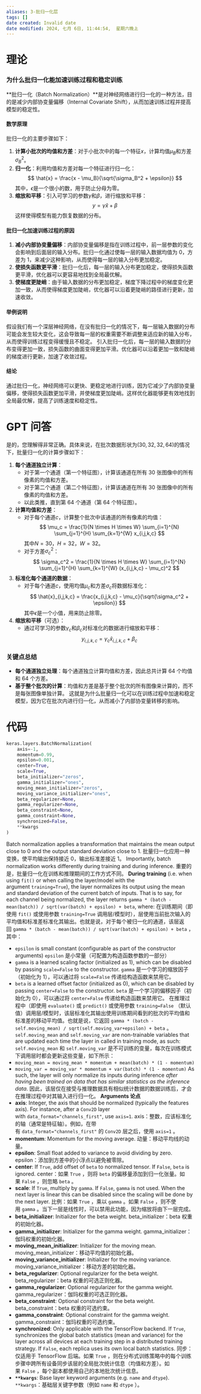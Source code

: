 ```yaml
---
aliases: 3-批归一化层
tags: []
date created: Invalid date
date modified: 2024, 七月 6日, 11:44:54,  星期六晚上
---
```

# 理论
### 为什么批归一化能加速训练过程和稳定训练
**批归一化（Batch Normalization）**是对神经网络进行归一化的一种方法，目的是减少内部协变量偏移（Internal Covariate Shift），从而加速训练过程并提高模型的稳定性。
#### 数学原理
批归一化的主要步骤如下：
1. **计算小批次的均值和方差**：对于小批次中的每一个特征$x$，计算均值$\mu_B$和方差$\sigma_B^2$。
2. **归一化**：利用均值和方差对每一个特征进行归一化：
$$
   \hat{x} = \frac{x - \mu_B}{\sqrt{\sigma_B^2 + \epsilon}}
$$
   其中，$\epsilon$是一个很小的数，用于防止分母为零。
3. **缩放和平移**：引入可学习的参数$\gamma$和$\beta$，进行缩放和平移：
  $$
   y = \gamma \hat{x} + \beta
  $$
   这样使得模型有能力恢复数据的分布。
#### 批归一化加速训练过程的原因
1. **减小内部协变量偏移**：内部协变量偏移是指在训练过程中，前一层参数的变化会影响到后面层的输入分布。批归一化通过使每一层的输入数据均值为 0，方差为 1，来减少这种影响，从而使得每一层的输入分布更加稳定。
2. **使损失函数更平滑**：批归一化后，每一层的输入分布更加稳定，使得损失函数更平滑，优化器可以更容易地找到全局最优解。
3. **使梯度更陡峭**：由于输入数据的分布更加稳定，梯度下降过程中的梯度变化更加一致，从而使得梯度更加陡峭，优化器可以沿着更陡峭的路径进行更新，加速收敛。
#### 举例说明
假设我们有一个深层神经网络，在没有批归一化的情况下，每一层输入数据的分布可能会发生较大变化，这会导致每一层的权重需要不断调整来适应新的输入分布，从而使得训练过程变得缓慢且不稳定。
引入批归一化后，每一层的输入数据的分布变得更加一致，损失函数的曲面变得更加平滑。优化器可以沿着更加一致和陡峭的梯度进行更新，加速了收敛过程。
#### 结论
通过批归一化，神经网络可以更快、更稳定地进行训练，因为它减少了内部协变量偏移，使得损失函数更加平滑，并使梯度更加陡峭。这样优化器能够更有效地找到全局最优解，提高了训练速度和稳定性。
# GPT 问答
是的，您理解得非常正确。具体来说，在批次数据形状为$(30, 32, 32, 64)$的情况下，批量归一化的计算步骤如下：
1. **每个通道独立计算**：
   - 对于第一个通道（第一个特征图），计算该通道在所有 30 张图像中的所有像素的均值和方差。
   - 对于第二个通道（第二个特征图），计算该通道在所有 30 张图像中的所有像素的均值和方差。
   - 以此类推，直到第 64 个通道（第 64 个特征图）。
2. **计算均值和方差**：
   - 对于每个通道$c$，计算整个批次中该通道的所有像素的均值：
    $$
     \mu_c = \frac{1}{N \times H \times W} \sum_{i=1}^{N} \sum_{j=1}^{H} \sum_{k=1}^{W} x_{i,j,k,c}
    $$
     其中$N = 30$，$H = 32$，$W = 32$。
   - 对于方差$\sigma_c^2$：
    $$
     \sigma_c^2 = \frac{1}{N \times H \times W} \sum_{i=1}^{N} \sum_{j=1}^{H} \sum_{k=1}^{W} (x_{i,j,k,c} - \mu_c)^2
    $$
3. **标准化每个通道的数据**：
   - 对于每个通道$c$，使用均值$\mu_c$和方差$\sigma_c$将数据标准化：
    $$
     \hat{x}_{i,j,k,c} = \frac{x_{i,j,k,c} - \mu_c}{\sqrt{\sigma_c^2 + \epsilon}}
    $$
     其中$\epsilon$是一个小值，用来防止除零。
4. **缩放和平移**（可选）：
   - 通过可学习的参数$\gamma_c$和$\beta_c$对标准化的数据进行缩放和平移：
    $$
     y_{i,j,k,c} = \gamma_c \hat{x}_{i,j,k,c} + \beta_c
    $$
### 关键点总结
- **每个通道独立处理**：每个通道独立计算均值和方差，因此总共计算 64 个均值和 64 个方差。
- **基于整个批次的计算**：均值和方差是基于整个批次的所有图像来计算的，而不是每张图像单独计算。
这就是为什么批量归一化可以在训练过程中加速和稳定模型，因为它在批次内进行归一化，从而减小了内部协变量转移的影响。
# 代码
```python
keras.layers.BatchNormalization(
    axis=-1,
    momentum=0.99,
    epsilon=0.001,
    center=True,
    scale=True,
    beta_initializer="zeros",
    gamma_initializer="ones",
    moving_mean_initializer="zeros",
    moving_variance_initializer="ones",
    beta_regularizer=None,
    gamma_regularizer=None,
    beta_constraint=None,
    gamma_constraint=None,
    synchronized=False,
    **kwargs
)
```
Batch normalization applies a transformation that maintains the mean output close to 0 and the output standard deviation close to 1.
批量归一化应用一种变换，使平均输出保持接近 0，输出标准差接近 1。
Importantly, batch normalization works differently during training and during inference.
重要的是，批量归一化在训练和推理期间的工作方式不同。
**During training** (i.e. when using `fit()` or when calling the layer/model with the argument `training=True`), the layer normalizes its output using the mean and standard deviation of the current batch of inputs. That is to say, for each channel being normalized, the layer returns `gamma * (batch - mean(batch)) / sqrt(var(batch) + epsilon) + beta`, where:
在训练期间（即使用 `fit()` 或使用参数 `training=True` 调用层/模型时），层使用当前批次输入的平均值和标准差标准化其输出。也就是说，对于每个被归一化的通道，该层返回 `gamma * (batch - mean(batch)) / sqrt(var(batch) + epsilon) + beta` ，其中：
- `epsilon` is small constant (configurable as part of the constructor arguments)
    `epsilon` 是小常量（可配置为构造函数参数的一部分）
- `gamma` is a learned scaling factor (initialized as 1), which can be disabled by passing `scale=False` to the constructor.
    `gamma` 是一个学习的缩放因子（初始化为 1），可以通过将 `scale=False` 传递给构造函数来禁用它。
- `beta` is a learned offset factor (initialized as 0), which can be disabled by passing `center=False` to the constructor.
    `beta` 是一个学习的偏移因子（初始化为 0），可以通过将 `center=False` 传递给构造函数来禁用它。
在推理过程中（即使用 `evaluate()` 或 `predict()` 或使用参数 `training=False` （默认值）调用层/模型时，该层标准化其输出使用训练期间看到的批次的平均值和标准差的移动平均值。也就是说，它返回 `gamma * (batch - self.moving_mean) / sqrt(self.moving_var+epsilon) + beta` 。
`self.moving_mean` and `self.moving_var` are non-trainable variables that are updated each time the layer in called in training mode, as such:
`self.moving_mean` 和 `self.moving_var` 是不可训练的变量，每次在训练模式下调用层时都会更新这些变量，如下所示：
- `moving_mean = moving_mean * momentum + mean(batch) * (1 - momentum)`
- `moving_var = moving_var * momentum + var(batch) * (1 - momentum)`
As such, the layer will only normalize its inputs during inference _after having been trained on data that has similar statistics as the inference data_.
因此，该层仅在接受与推理数据具有相似统计数据的数据训练后，才会在推理过程中对其输入进行归一化。
**Arguments 论点**
- **axis**: Integer, the axis that should be normalized (typically the features axis). For instance, after a `Conv2D` layer with `data_format="channels_first"`, use `axis=1`.
    axis：整数，应该标准化的轴（通常是特征轴）。例如，在带有 `data_format="channels_first"` 的 `Conv2D` 层之后，使用 `axis=1` 。
- **momentum**: Momentum for the moving average.
    动量：移动平均线的动量。
- **epsilon**: Small float added to variance to avoid dividing by zero.
    epsilon：添加到方差中的小浮点以避免被零除。
- **center**: If `True`, add offset of `beta` to normalized tensor. If `False`, `beta` is ignored.
    center：如果 `True` ，则将 `beta` 的偏移量添加到归一化张量。如果 `False` ，则忽略 `beta` 。
- **scale**: If `True`, multiply by `gamma`. If `False`, `gamma` is not used. When the next layer is linear this can be disabled since the scaling will be done by the next layer.
    比例：如果 `True` ，乘以 `gamma` 。如果 `False` ，则不使用 `gamma` 。当下一层是线性时，可以禁用此功能，因为缩放将由下一层完成。
- **beta_initializer**: Initializer for the beta weight.
    beta_initializer：beta 权重的初始化器。
- **gamma_initializer**: Initializer for the gamma weight.
    gamma_initializer：伽玛权重的初始化器。
- **moving_mean_initializer**: Initializer for the moving mean.
    moving_mean_initializer：移动平均值的初始化器。
- **moving_variance_initializer**: Initializer for the moving variance.
    moving_variance_initializer：移动方差的初始化器。
- **beta_regularizer**: Optional regularizer for the beta weight.
    beta_regularizer：beta 权重的可选正则化器。
- **gamma_regularizer**: Optional regularizer for the gamma weight.
    gamma_regularizer：伽玛权重的可选正则化器。
- **beta_constraint**: Optional constraint for the beta weight.
    beta_constraint：beta 权重的可选约束。
- **gamma_constraint**: Optional constraint for the gamma weight.
    gamma_constraint：伽玛权重的可选约束。
- **synchronized**: Only applicable with the TensorFlow backend. If `True`, synchronizes the global batch statistics (mean and variance) for the layer across all devices at each training step in a distributed training strategy. If `False`, each replica uses its own local batch statistics.
    同步：仅适用于 TensorFlow 后端。如果 `True` ，则在分布式训练策略中的每个训练步骤中跨所有设备同步该层的全局批次统计信息（均值和方差）。如果 `False` ，每个副本都使用自己的本地批次统计信息。
- **`**kwargs`**: Base layer keyword arguments (e.g. `name` and `dtype`).
    `**kwargs`：基础层关键字参数（例如 `name` 和 `dtype` ）。
